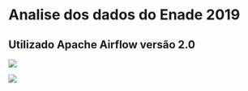 # Analise dos dados do Enade 2019

## Utilizado Apache Airflow versão 2.0

![](F:\cods-dockers\airflow-teste\img\anl_enade_2019.PNG)

![](F:\cods-dockers\airflow-teste\img\anl_enade_2019_2.PNG)
